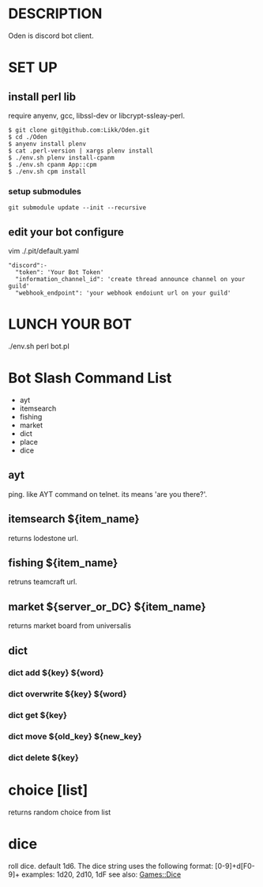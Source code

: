 # DESCRIPTION

  Oden is discord bot client.

# SET UP

## install perl lib
require anyenv, gcc, libssl-dev or libcrypt-ssleay-perl.

```
$ git clone git@github.com:Likk/Oden.git
$ cd ./Oden
$ anyenv install plenv
$ cat .perl-version | xargs plenv install
$ ./env.sh plenv install-cpanm
$ ./env.sh cpanm App::cpm
$ ./env.sh cpm install
```

### setup submodules

```
git submodule update --init --recursive
```

## edit your bot configure

vim ./.pit/default.yaml
```
"discord":-
  "token": 'Your Bot Token'
  "information_channel_id": 'create thread announce channel on your guild'
  "webhook_endpoint": 'your webhook endoiunt url on your guild'
```

# LUNCH YOUR BOT
./env.sh perl bot.pl

# Bot Slash Command List
- ayt
- itemsearch
- fishing
- market
- dict
- place
- dice

## ayt
ping. like AYT command on telnet. its means 'are you there?'.

## itemsearch ${item_name}
returns lodestone url. 

## fishing ${item_name}
retruns teamcraft url.

## market ${server_or_DC} ${item_name}
returns market board from universalis

## dict
### dict add ${key} ${word}
### dict overwrite ${key} ${word}
### dict get ${key}
### dict move ${old_key} ${new_key}
### dict delete ${key}

# choice [list]
returns random choice from list

# dice
roll dice. default 1d6.
The dice string uses the following format: [0-9]+d[F0-9]+
examples: 1d20, 2d10, 1dF
see also: [Games::Dice](https://metacpan.org/dist/Games-Dice)
